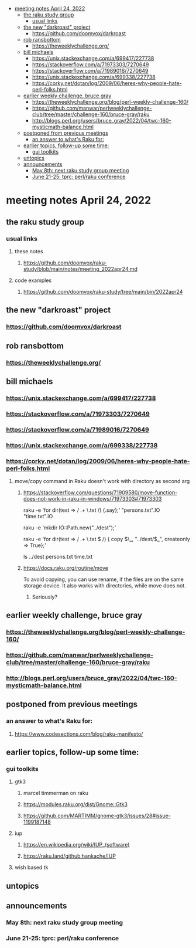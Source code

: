- [meeting notes April 24, 2022](#org6b2c4ef)
  - [the raku study group](#org66d3c77)
    - [usual links](#orge65a338)
  - [the new "darkroast" project](#org2f0dcb1)
    - [<https://github.com/doomvox/darkroast>](#org4c447e2)
  - [rob ransbottom](#org0987da4)
    - [<https://theweeklychallenge.org/>](#orge056547)
  - [bill michaels](#org5e89122)
    - [<https://unix.stackexchange.com/a/699417/227738>](#org7b76c22)
    - [<https://stackoverflow.com/a/71973303/7270649>](#org729dfb0)
    - [<https://stackoverflow.com/a/71989016/7270649>](#org72557af)
    - [<https://unix.stackexchange.com/a/699338/227738>](#orgae38036)
    - [<https://corky.net/dotan/log/2009/06/heres-why-people-hate-perl-folks.html>](#orgec4a5f5)
  - [earlier weekly challenge, bruce gray](#org1c3ee06)
    - [<https://theweeklychallenge.org/blog/perl-weekly-challenge-160/>](#org729cb09)
    - [<https://github.com/manwar/perlweeklychallenge-club/tree/master/challenge-160/bruce-gray/raku>](#org6c2d3d3)
    - [<http://blogs.perl.org/users/bruce_gray/2022/04/twc-160-mysticmath-balance.html>](#org98ef881)
  - [postponed from previous meetings](#org4325bd2)
    - [an answer to what's Raku for:](#orgab61da0)
  - [earlier topics, follow-up some time:](#org3cb07a9)
    - [gui toolkits](#orga0bd20c)
  - [untopics](#org268eb27)
  - [announcements](#orgf399550)
    - [May 8th: next raku study group meeting](#orga84ce71)
    - [June 21-25: tprc: perl/raku conference](#org6a25faa)


<a id="org6b2c4ef"></a>

# meeting notes April 24, 2022


<a id="org66d3c77"></a>

## the raku study group


<a id="orge65a338"></a>

### usual links

1.  these notes

    1.  <https://github.com/doomvox/raku-study/blob/main/notes/meeting_2022apr24.md>

2.  code examples

    1.  <https://github.com/doomvox/raku-study/tree/main/bin/2022apr24>


<a id="org2f0dcb1"></a>

## the new "darkroast" project


<a id="org4c447e2"></a>

### <https://github.com/doomvox/darkroast>


<a id="org0987da4"></a>

## rob ransbottom


<a id="orge056547"></a>

### <https://theweeklychallenge.org/>


<a id="org5e89122"></a>

## bill michaels


<a id="org7b76c22"></a>

### <https://unix.stackexchange.com/a/699417/227738>


<a id="org729dfb0"></a>

### <https://stackoverflow.com/a/71973303/7270649>


<a id="org72557af"></a>

### <https://stackoverflow.com/a/71989016/7270649>


<a id="orgae38036"></a>

### <https://unix.stackexchange.com/a/699338/227738>


<a id="orgec4a5f5"></a>

### <https://corky.net/dotan/log/2009/06/heres-why-people-hate-perl-folks.html>

1.  move/copy command in Raku doesn't work with directory as second arg

    1.  <https://stackoverflow.com/questions/71909580/move-function-does-not-work-in-raku-in-windows/71973303#71973303>
    
        raku -e 'for dir(test => / .+ \\.txt /) {.say};' "persons.txt".IO "time.txt".IO
        
        raku -e 'mkdir IO::Path.new("../dest");'
        
        raku -e 'for dir(test => / .+ \\.txt $ /) { copy $\_, "../dest/$\_", createonly => True};'
        
        ls ../dest persons.txt time.txt
    
    2.  <https://docs.raku.org/routine/move>
    
        To avoid copying, you can use rename, if the files are on the same storage device. It also works with directories, while move does not.
        
        1.  Seriously?


<a id="org1c3ee06"></a>

## earlier weekly challenge, bruce gray


<a id="org729cb09"></a>

### <https://theweeklychallenge.org/blog/perl-weekly-challenge-160/>


<a id="org6c2d3d3"></a>

### <https://github.com/manwar/perlweeklychallenge-club/tree/master/challenge-160/bruce-gray/raku>


<a id="org98ef881"></a>

### <http://blogs.perl.org/users/bruce_gray/2022/04/twc-160-mysticmath-balance.html>


<a id="org4325bd2"></a>

## postponed from previous meetings


<a id="orgab61da0"></a>

### an answer to what's Raku for:

1.  <https://www.codesections.com/blog/raku-manifesto/>


<a id="org3cb07a9"></a>

## earlier topics, follow-up some time:


<a id="orga0bd20c"></a>

### gui toolkits

1.  gtk3

    1.  marcel timmerman on raku
    
    2.  <https://modules.raku.org/dist/Gnome::Gtk3>
    
    3.  <https://github.com/MARTIMM/gnome-gtk3/issues/28#issue-1199187148>

2.  iup

    1.  <https://en.wikipedia.org/wiki/IUP_(software)>
    
    2.  <https://raku.land/github:hankache/IUP>

3.  wish based tk


<a id="org268eb27"></a>

## untopics


<a id="orgf399550"></a>

## announcements


<a id="orga84ce71"></a>

### May 8th: next raku study group meeting


<a id="org6a25faa"></a>

### June 21-25: tprc: perl/raku conference
